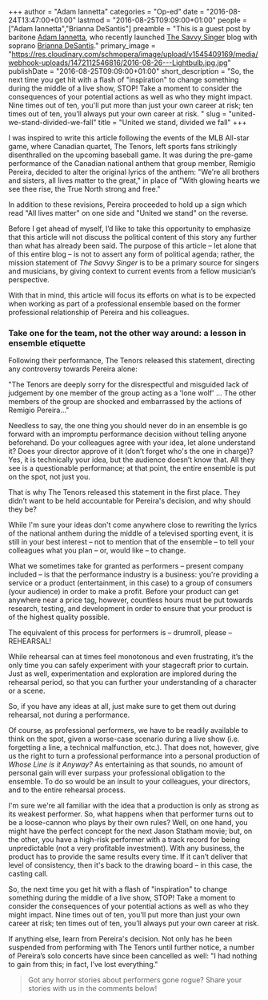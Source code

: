 +++
author = "Adam Iannetta"
categories = "Op-ed"
date = "2016-08-24T13:47:00+01:00"
lastmod = "2016-08-25T09:09:00+01:00"
people = ["Adam Iannetta","Brianna DeSantis"]
preamble = "This is a guest post by baritone [Adam Iannetta](/scene/people/adam-iannetta/), who recently launched [The Savvy Singer](http://thesavvysinger.com/) blog with soprano [Brianna DeSantis](/scene/people/brianna-desantis/)."
primary_image = "https://res.cloudinary.com/schmopera/image/upload/v1545409169/media/webhook-uploads/1472112546816/2016-08-26---Lightbulb.jpg.jpg"
publishDate = "2016-08-25T09:09:00+01:00"
short_description = "So, the next time you get hit with a flash of &quot;inspiration&quot; to change something during the middle of a live show, STOP! Take a moment to consider the consequences of your potential actions as well as who they might impact. Nine times out of ten, you&#039;ll put more than just your own career at risk; ten times out of ten, you’ll always put your own career at risk. "
slug = "united-we-stand-divided-we-fall"
title = "United we stand, divided we fall"
+++

I was inspired to write this article following the events of the MLB All-star game, where Canadian quartet, The Tenors, left sports fans strikingly disenthralled on the upcoming baseball game. It was during the pre-game performance of the Canadian national anthem that group member, Remigio Pereira, decided to alter the original lyrics of the anthem: "We're all brothers and sisters, all lives matter to the great," in place of "With glowing hearts we see thee rise, the True North strong and free." 

In addition to these revisions, Pereira proceeded to hold up a sign which read "All lives matter" on one side and "United we stand" on the reverse.

Before I get ahead of myself, I’d like to take this opportunity to emphasize that this article will not discuss the political content of this story any further than what has already been said. The purpose of this article – let alone that of this entire blog – is not to assert any form of political agenda; rather, the mission statement of *The Savvy Singer* is to be a primary source for singers and musicians, by giving context to current events from a fellow musician’s perspective. 

With that in mind, this article will focus its efforts on what is to be expected when working as part of a professional ensemble based on the former professional relationship of Pereira and his colleagues.

### Take one for the team, not the other way around: a lesson in ensemble etiquette

Following their performance, The Tenors released this statement, directing any controversy towards Pereira alone: 

"The Tenors are deeply sorry for the disrespectful and misguided lack of judgement by one member of the group acting as a 'lone wolf' … The other members of the group are shocked and embarrassed by the actions of Remigio Pereira…"

Needless to say, the one thing you should never do in an ensemble is go forward with an impromptu performance decision without telling anyone beforehand. Do your colleagues agree with your idea, let alone understand it? Does your director approve of it (don’t forget who's the one in charge)? Yes, it is technically your idea, but the audience doesn’t know that. All they see is a questionable performance; at that point, the entire ensemble is put on the spot, not just you.

That is why The Tenors released this statement in the first place. They didn’t want to be held accountable for Pereira's decision, and why should they be? 

While I'm sure your ideas don't come anywhere close to rewriting the lyrics of the national anthem during the middle of a televised sporting event, it is still in your best interest – not to mention that of the ensemble – to tell your
colleagues what you plan – or, would like – to change.

What we sometimes take for granted as performers – present company included – is that the performance industry is a business: you're providing a service or a product (entertainment, in this case) to a group of consumers (your audience) in order to make a profit. Before your product can get anywhere near a price tag, however, countless hours must be put towards research, testing, and development in order to ensure that your product is of the highest quality possible.

The equivalent of this process for performers is – drumroll, please – REHEARSAL! 

While rehearsal can at times feel monotonous and even frustrating, it’s the only time you can safely experiment with your stagecraft prior to curtain. Just as well, experimentation and exploration are implored during the rehearsal period, so that you can further your understanding of a character or a scene.

So, if you have any ideas at all, just make sure to get them out during rehearsal, not during a performance.

Of course, as professional performers, we have to be readily available to think on the spot, given a worse-case scenario during a live show (i.e. forgetting a line, a technical malfunction, etc.). That does not, however, give us the right to turn a professional performance into a personal production of *Whose Line is it Anyway?* As entertaining as that sounds, no amount of personal gain will ever surpass your professional obligation to the ensemble. To do so would be an insult to your colleagues, your directors, and to the entire rehearsal process.

I'm sure we're all familiar with the idea that a production is only as strong as its weakest performer. So, what happens when that performer turns out to be a loose-cannon who plays by their own rules? Well, on one hand, you might have the perfect concept for the next Jason Statham movie; but, on the other, you have a high-risk performer with a track record for being unpredictable (not a very profitable investment). With any business, the product has to provide the same results every time. If it can’t deliver that level of consistency, then it's back to the drawing board – in this case, the casting call.

So, the next time you get hit with a flash of "inspiration" to change something during the middle of a live show, STOP! Take a moment to consider the consequences of your potential actions as well as who they might impact. Nine times out of ten, you'll put more than just your own career at risk; ten times out of ten, you’ll always put your own career at risk. 

If anything else, learn from Pereira's decision. Not only has he been suspended from performing with The Tenors until further notice, a number of Pereira’s solo concerts have since been cancelled as well: "I had nothing to gain from this; in fact, I’ve lost everything."

>Got any horror stories about performers gone rogue? Share your stories with us in the comments below!
